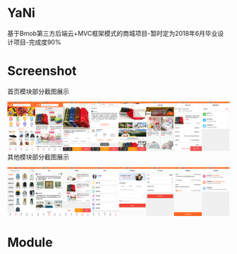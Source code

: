 # YaNi
基于Bmob第三方后端云+MVC框架模式的商城项目-暂时定为2018年6月毕业设计项目-完成度90%
# Screenshot
首页模块部分截图展示

![](https://github.com/AndroidHensen/YaNi/blob/master/preview/version1.0-home.png)
其他模块部分截图展示

![](https://github.com/AndroidHensen/YaNi/blob/master/preview/version1.0-other.png)
# Module


